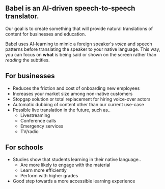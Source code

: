 ## Babel is an AI-driven speech-to-speech translator.

Our goal is to create something that will provide natural translations of content for businesses and education.

Babel uses AI-learning to mimic a foreign speaker's *voice* and speech patterns before translating the speaker to your native language. This way, you can focus on **what** is being said or shown on the screen rather than *reading* the subtitles.

## For businesses
- Reduces the friction and cost of onboarding new employees
- Increases your market size among non-native customers
- Stopgap solution or total replacement for hiring voice-over actors
- Automatic dubbing of content other than our current use-case
- Possible live translation in the future, such as..
  - Livestreaming
  - Conference calls
  - Emergency services
  - TV/radio

## For schools
- Studies show that students learning in their native language..
  - Are more likely to engage with the material
  - Learn more efficiently
  - Perform with higher grades
- Good step towards a more accessible learning experience
